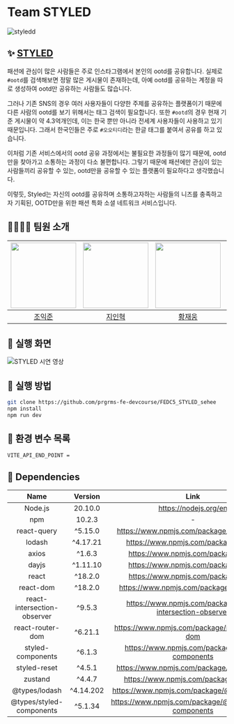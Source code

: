 # Team STYLED

![styledd](https://github.com/prgrms-fe-devcourse/FEDC5_STYLED_sehee/assets/87266785/bb921f95-e8d4-49e0-919f-4cb9e6901a30)

## ✨ [STYLED](https://styled-rho.vercel.app/)

패션에 관심이 많은 사람들은 주로 인스타그램에서 본인의 ootd를 공유합니다. 실제로 `#ootd`를 검색해보면 정말 많은 게시물이 존재하는데, 아예 ootd를 공유하는 계정을 따로 생성하여 ootd만 공유하는 사람들도 많습니다.

그러나 기존 SNS의 경우 여러 사용자들이 다양한 주제를 공유하는 플랫폼이기 때문에 다른 사람의 ootd를 보기 위해서는 태그 검색이 필요합니다. 또한 `#ootd`의 경우 현재 기준 게시물이 약 4.3억개인데, 이는 한국 뿐만 아니라 전세계 사용자들이 사용하고 있기 때문입니다. 그래서 한국인들은 주로 `#오오티디`라는 한글 태그를 붙여서 공유를 하고 있습니다.

이처럼 기존 서비스에서의 ootd 공유 과정에서는 불필요한 과정들이 많기 때문에, ootd만을 찾아가고 소통하는 과정이 다소 불편합니다. 그렇기 때문에 패션에만 관심이 있는 사람들끼리 공유할 수 있는, ootd만을 공유할 수 있는 플랫폼이 필요하다고 생각했습니다.

이렇듯, Styled는 자신의 ootd를 공유하며 소통하고자하는 사람들의 니즈를 충족하고자 기획된, OOTD만을 위한 패션 특화 소셜 네트워크 서비스입니다.

## 👨‍👨‍👦‍👦 팀원 소개

| <img src="https://avatars.githubusercontent.com/u/70748442?v=4" width="150"> | <img src="https://avatars.githubusercontent.com/u/87266785?v=4" width="150"> | <img src="https://avatars.githubusercontent.com/u/95916813?v=4" width="150"> | <img src="https://avatars.githubusercontent.com/u/74231194?v=4" width="150"> | <img src="https://avatars.githubusercontent.com/u/78135416?v=4" width="150"> |
| :--------------------------------------------------------------------------: | :--------------------------------------------------------------------------: | :--------------------------------------------------------------------------: | :--------------------------------------------------------------------------: | :--------------------------------------------------------------------------: |
|                    [조익준](https://github.com/harry7435)                    |                    [지인혁](https://github.com/wldlsgur)                     |                     [황재웅](https://github.com/w00ngja)                     |                     [이승민](https://github.com/miloul)                      |                   [김현주](https://github.com/kim-hyunjoo)                   |

## 🌈 실행 화면

![STYLED 시연 영상](https://github.com/prgrms-fe-devcourse/FEDC5_STYLED_sehee/assets/87266785/aff09406-1721-474a-9525-80d9f09d2943)

## 🚀 실행 방법

```sh
git clone https://github.com/prgrms-fe-devcourse/FEDC5_STYLED_sehee
npm install
npm run dev
```

## 🧷 환경 변수 목록

```sh
VITE_API_END_POINT =
```

## 👀 Dependencies

|            Name             |  Version  |                           Link                            |
| :-------------------------: | :-------: | :-------------------------------------------------------: |
|           Node.js           |  20.10.0  |                   https://nodejs.org/en                   |
|             npm             |  10.2.3   |                             -                             |
|         react-query         |  ^5.15.0  |         https://www.npmjs.com/package/react-query         |
|           lodash            | ^4.17.21  |           https://www.npmjs.com/package/lodash            |
|            axios            |  ^1.6.3   |            https://www.npmjs.com/package/axios            |
|            dayjs            | ^1.11.10  |            https://www.npmjs.com/package/dayjs            |
|            react            |  ^18.2.0  |            https://www.npmjs.com/package/react            |
|          react-dom          |  ^18.2.0  |          https://www.npmjs.com/package/react-dom          |
| react-intersection-observer |  ^9.5.3   | https://www.npmjs.com/package/react-intersection-observer |
|      react-router-dom       |  ^6.21.1  |      https://www.npmjs.com/package/react-router-dom       |
|      styled-components      |  ^6.1.3   |      https://www.npmjs.com/package/styled-components      |
|        styled-reset         |  ^4.5.1   |        https://www.npmjs.com/package/styled-reset         |
|           zustand           |  ^4.4.7   |           https://www.npmjs.com/package/zustand           |
|        @types/lodash        | ^4.14.202 |        https://www.npmjs.com/package/@types/lodash        |
|  @types/styled-components   |  ^5.1.34  |  https://www.npmjs.com/package/@types/styled-components   |
